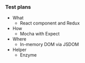 ### Test plans
- What
  - React component and Redux
- How
  - Mocha with Expect
- Where
  - In-memory DOM via JSDOM
- Helper
  - Enzyme
